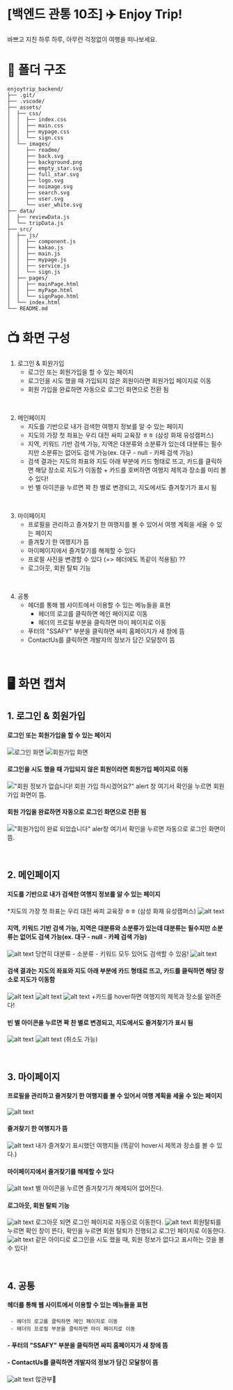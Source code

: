# [백엔드 관통 10조] ✈️ Enjoy Trip!
바쁘고 지친 하루 하루, 아무런 걱정없이 여행을 떠나보세요.

# 🎄 폴더 구조
```
enjoytrip_backend/
├── .git/
├── .vscode/
├── assets/
│  ├── css/
│  │  ├── index.css
│  │  ├── main.css
│  │  ├── mypage.css
│  │  └── sign.css
│  └── images/
│     ├── readme/
│     ├── back.svg
│     ├── background.png
│     ├── empty_star.svg
│     ├── full_star.svg
│     ├── logo.svg
│     ├── noimage.svg
│     ├── search.svg
│     ├── user.svg
│     └── user_white.svg
├── data/
│  ├── reviewData.js
│  └── tripData.js
├── src/
│  ├── js/
│  │  ├── component.js
│  │  ├── kakao.js
│  │  ├── main.js
│  │  ├── mypage.js
│  │  ├── service.js
│  │  └── sign.js
│  ├── pages/
│  │  ├── mainPage.html
│  │  ├── myPage.html
│  │  └── signPage.html
│  └── index.html
└── README.md

```

# 📺 화면 구성
1. 로그인 & 회원가입 
   - 로그인 또는 회원가입을 할 수 있는 페이지
    - 로그인을 시도 했을 때 가입되지 않은 회원이라면 회원가입 페이지로 이동
    - 회원 가입을 완료하면 자동으로 로그인 화면으로 전환 됨
<br />

2. 메인페이지
    - 지도를 기반으로 내가 검색한 여행지 정보를 알 수 있는 페이지
    - 지도의 가장 첫 좌표는 우리 대전 싸피 교육장 ㅎㅎ (삼성 화재 유성캠퍼스)
    - 지역, 키워드 기반 검색 가능, 지역은 대분류와 소분류가 있는데 대분류는 필수지만 소분류는 없어도 검색 가능(ex. 대구 - null - 카페 검색 가능)
    - 검색 결과는 지도의 좌표와 지도 아래 부분에 카드 형태로 뜨고, 카드를 클릭하면 해당 장소로 지도가 이동함 + 카드를 호버하면 여행지 제목과 장소를 미리 볼 수 있다!
    - 빈 별 아이콘을 누르면 꽉 찬 별로 변경되고, 지도에서도 즐겨찾기가 표시 됨
  
<br />

3. 마이페이지
   - 프로필을 관리하고 즐겨찾기 한 여행지를 볼 수 있어서 여행 계획을 세울 수 있는 페이지
   - 즐겨찾기 한 여행지가 뜸
   - 마이페이지에서 즐겨찾기를 해제할 수 있다
   - 프로필 사진을 변경할 수 있다 (=> 헤더에도 똑같이 적용됨) ??
   - 로그아웃, 회원 탈퇴 기능

<br />

4. 공통
   - 헤더를 통해 웹 사이트에서 이용할 수 있는 메뉴들을 표현
     - 헤더의 로고를 클릭하면 메인 페이지로 이동
     - 헤더의 프로필 부분을 클릭하면 마이 페이지로 이동
   - 푸터의 "SSAFY" 부분을 클릭하면 싸피 홈페이지가 새 창에 뜸
   - ContactUs를 클릭하면 개발자의 정보가 담긴 모달창이 뜸

<br />

# 🖥️ 화면 캡쳐
## 1. 로그인 & 회원가입 
   #### 로그인 또는 회원가입을 할 수 있는 페이지
![로그인 화면](/images/readme/image.png)
![회원가입 화면](./images/readme/image-2.png)
   #### 로그인을 시도 했을 때 가입되지 않은 회원이라면 회원가입 페이지로 이동
  !["회원 정보가 없습니다! 회원 가입 하시겠어요?" alert 창](./images/readme/image-1.png)
  여기서 확인을 누르면 회원가입 화면이 뜸.
  #### 회원 가입을 완료하면 자동으로 로그인 화면으로 전환 됨
  !["회원가입이 완료 되었습니다" aler창](./images/readme/image-3.png)
  여기서 확인을 누르면 자동으로 로그인 화면이 뜸.

<br />

## 2. 메인페이지
  #### 지도를 기반으로 내가 검색한 여행지 정보를 알 수 있는 페이지
  *지도의 가장 첫 좌표는 우리 대전 싸피 교육장 ㅎㅎ (삼성 화재 유성캠퍼스)
  ![alt text](./images/readme/image-7.png)
  #### 지역, 키워드 기반 검색 가능, 지역은 대분류와 소분류가 있는데 대분류는 필수지만 소분류는 없어도 검색 가능(ex. 대구 - null - 카페 검색 가능)
  ![alt text](./images/readme/image-8.png)
  당연히 대분류 - 소분류 - 키워드 모두 있어도 검색할 수 있음!
  ![alt text](./images/readme/image-12.png)
  #### 검색 결과는 지도의 좌표와 지도 아래 부분에 카드 형태로 뜨고, 카드를 클릭하면 해당 장소로 지도가 이동함
  ![alt text](./images/readme/image-11.png)
  ![alt text](./images/readme/image-9.png)
  ![alt text](./images/readme/image-10.png) 
  +카드를 hover하면 여행지의 제목과 장소를 알려준다!
  #### 빈 별 아이콘을 누르면 꽉 찬 별로 변경되고, 지도에서도 즐겨찾기가 표시 됨
  ![alt text](./images/readme/image-13.png)
  ![alt text](./images/readme/image-14.png)
  (취소도 가능)

<br />

## 3. 마이페이지
  #### 프로필을 관리하고 즐겨찾기 한 여행지를 볼 수 있어서 여행 계획을 세울 수 있는 페이지
  ![alt text](./images/readme/image-15.png)
  #### 즐겨찾기 한 여행지가 뜸
  ![alt text](./images/readme/image-16.png)
  내가 즐겨찾기 표시했던 여행지들 (똑같이 hover시 제목과 장소를 볼 수 있다.)
  #### 마이페이지에서 즐겨찾기를 해제할 수 있다
  ![alt text](images/readme/image-17.png)
  별 아이콘을 누르면 즐겨찾기가 해제되어 없어진다.
  #### 로그아웃, 회원 탈퇴 기능
  ![alt text](./images/readme/image-20.png)
  로그아웃 되면 로그인 페이지로 자동으로 이동한다.
  ![alt text](images/readme/image-21.png)
  회원탈퇴를 누르면 확인 창이 뜬다, 확인을 누르면 회원 탈퇴가 진행되고 로그인 페이지로 이동한다.
  ![alt text](./images/readme/image-22.png)
  같은 아이디로 로그인을 시도 했을 때, 회원 정보가 없다고 표시하는 것을 볼 수 있다! 

<br />

## 4. 공통
  #### 헤더를 통해 웹 사이트에서 이용할 수 있는 메뉴들을 표현
     - 헤더의 로고를 클릭하면 메인 페이지로 이동
     - 헤더의 프로필 부분을 클릭하면 마이 페이지로 이동
  #### - 푸터의 "SSAFY" 부분을 클릭하면 싸피 홈페이지가 새 창에 뜸
  #### - ContactUs를 클릭하면 개발자의 정보가 담긴 모달창이 뜸
  ![alt text](./images/readme/image-23.png)
  많관부🤍

